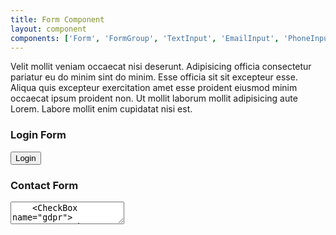 ```yaml
---
title: Form Component
layout: component
components: ['Form', 'FormGroup', 'TextInput', 'EmailInput', 'PhoneInput', 'PasswordInput', 'TextArea', 'CheckBox', 'Button']
---
```


<script>
  import { Form, FormGroup, TextInput, EmailInput, PhoneInput, PasswordInput, TextArea, CheckBox, Button, Preview } from '$lib/components'
</script>

Velit mollit veniam occaecat nisi deserunt. Adipisicing officia consectetur pariatur eu do minim sint do minim. Esse officia sit sit excepteur esse. Aliqua quis excepteur exercitation amet esse proident eiusmod minim occaecat ipsum proident non. Ut mollit laborum mollit adipisicing aute Lorem. Labore mollit enim cupidatat nisi est.

### Login Form

<Form on:submit>
  <FormGroup legend="Login Form">
    <TextInput
      label="User Name"
      autocomplete="username"
      placeholder="John Doe"
      description="Please enter your name!"
    />
    <PasswordInput
      name="password"
      label="Password"
      placeholder="123456"
      description="Please enter a secure password!"
    />
  </FormGroup>
  <Button>Login</Button>
</Form>

### Contact Form

<Form on:submit>
  <FormGroup legend="Contact Form">
    <TextInput
      label="Name"
      name="name"
      autocomplete="name"
      placeholder="John Doe"
    />
    <EmailInput
      label="Email"
      name="email"
      placeholder="john@doe.com"
    />
    <PhoneInput
      label="Phone"
      name="phone"
      placeholder="+49 1234 1234567"
    />
    <TextArea
      label="Message"
      name="message"
      placeholder="I want to know more about your product."
      maxLength=200
    />
    <CheckBox name="gdpr">
      Yes, I have taken note of the <a href="/docs/forms/form-general">Privacy Policy</a> and agree that the
      data I have provided may be collected and stored electronically. My data will
      only be used strictly for the purpose of processing and responding to my request.
    </CheckBox>
    <Button>Send</Button>
  </FormGroup>
</Form>
